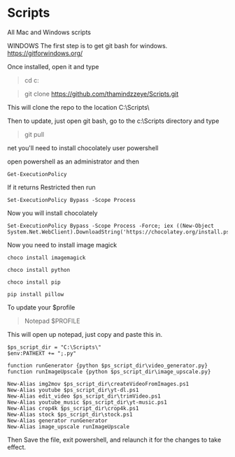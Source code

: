 # Scripts
All Mac and Windows scripts

WINDOWS
The first step is to get git bash for windows.
https://gitforwindows.org/

Once installed, open it and type

> cd c:

> git clone https://github.com/thamindzzeye/Scripts.git

This will clone the repo to the location C:\Scripts\

Then to update, just open git bash, go to the c:\Scripts directory and type
> git pull

net you'll need to install chocolately user powershell

open powershell as an administrator and then

```
Get-ExecutionPolicy
```
If it returns Restricted then run
```
Set-ExecutionPolicy Bypass -Scope Process
```

Now you will install chocolately
```
Set-ExecutionPolicy Bypass -Scope Process -Force; iex ((New-Object System.Net.WebClient).DownloadString('https://chocolatey.org/install.ps1'))
```

Now you need to install image magick
```
choco install imagemagick
```
```
choco install python
```
```
choco install pip
```
```
pip install pillow
```

To update your $profile

> Notepad $PROFILE

This will open up notepad, just copy and paste this in.
```
$ps_script_dir = "C:\Scripts\"
$env:PATHEXT += ";.py"

function runGenerator {python $ps_script_dir\video_generator.py}
function runImageUpscale {python $ps_script_dir\image_upscale.py}

New-Alias img2mov $ps_script_dir\createVideoFromImages.ps1
New-Alias youtube $ps_script_dir\yt-dl.ps1
New-Alias edit_video $ps_script_dir\trimVideo.ps1
New-Alias youtube_music $ps_script_dir\yt-music.ps1
New-Alias crop4k $ps_script_dir\crop4k.ps1
New-Alias stock $ps_script_dir\stock.ps1
New-Alias generator runGenerator
New-Alias image_upscale runImageUpscale

```

Then Save the file, exit powershell, and relaunch it for the changes to take effect. 
